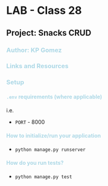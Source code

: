 # LAB - Class 28
## Project: Snacks CRUD
### <span style="color: lightblue"> Author: KP Gomez</span>
### <span style="color: lightblue">Links and Resources</span>


### <span style="color: lightblue">Setup</span>
#### <span style="color: lightblue">`.env` requirements (where applicable)</span>

i.e.

- `PORT` - 8000


#### <span style="color: lightblue">How to initialize/run your application</span>
- `python manage.py runserver`


#### <span style="color: lightblue">How do you run tests?</span>
- `python manage.py test`
